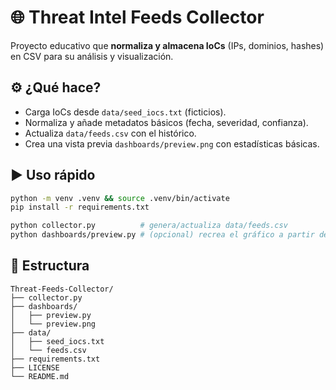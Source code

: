 # 🌐 Threat Intel Feeds Collector

Proyecto educativo que **normaliza y almacena IoCs** (IPs, dominios, hashes) en CSV para su análisis y visualización.

## ⚙️ ¿Qué hace?
- Carga IoCs desde `data/seed_iocs.txt` (ficticios).
- Normaliza y añade metadatos básicos (fecha, severidad, confianza).
- Actualiza `data/feeds.csv` con el histórico.
- Crea una vista previa `dashboards/preview.png` con estadísticas básicas.

## ▶️ Uso rápido
```bash
python -m venv .venv && source .venv/bin/activate
pip install -r requirements.txt

python collector.py          # genera/actualiza data/feeds.csv
python dashboards/preview.py # (opcional) recrea el gráfico a partir del CSV
```

## 📁 Estructura
```
Threat-Feeds-Collector/
├── collector.py
├── dashboards/
│   ├── preview.py
│   └── preview.png
├── data/
│   ├── seed_iocs.txt
│   └── feeds.csv
├── requirements.txt
├── LICENSE
└── README.md
```
